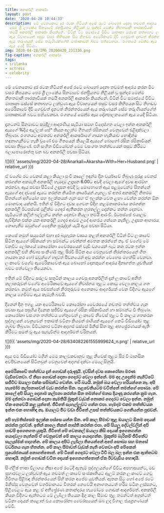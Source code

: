 ```yaml
---
title: අනර්කලී ආකර්ෂා
layout: post
date: '2020-04-28 10:44:33'
description: මේ වෙනකොට දුර රටක හිටියත් අපේ රටේ බොහෝ දෙනා තවමත් ආදරය කරන මීට වසර කීපයකට
  පෙර ශ්‍රී ලාංකේය සිනමාවේ ජනප්‍රියතම නිළියක් වූ සුන්දර මෙන්ම නිහතමානී තාරකාවියක්
  තමයි අනර්කලී ආකර්ෂා කියන්නේ. විටින් විට සමාජයේ විවිධ මාතෘකා ඔස්සේ කතාබහට ලක්වුණ
  ඇය විවාහයෙන් පසුව වසර කිහිපයක සිට නිහඬව අමෙරිකාවේ දිවි ගෙවුවත් දැනටත් නිරන්තරයෙන්
  ඇය තරුණයන් සේම තරුණියන්ගේත් මාතෘකාවක් බවට පත්වෙනවා. රංගනයේ මෙන්ම ඇය දේශපාලනයෙත්
  ඇය යෙදී සිටියා.
img: 2020-04-28/IMG_20200420_231330.png
fig-caption: අනර්කලී ආකර්ෂා
tags:
- srilanka
- actress
- celebrity
---
```


මේ වෙනකොට දුර රටක හිටියත් අපේ රටේ බොහෝ දෙනා තවමත් ආදරය කරන මීට වසර කීපයකට පෙර ශ්‍රී ලාංකේය සිනමාවේ ජනප්‍රියතම නිළියක් වූ සුන්දර මෙන්ම නිහතමානී තාරකාවියක් තමයි අනර්කලී ආකර්ෂා කියන්නේ. විටින් විට සමාජයේ විවිධ මාතෘකා ඔස්සේ කතාබහට ලක්වුණ ඇය විවාහයෙන් පසුව වසර කිහිපයක සිට නිහඬව අමෙරිකාවේ දිවි ගෙවුවත් දැනටත් නිරන්තරයෙන් ඇය තරුණයන් සේම තරුණියන්ගේත් මාතෘකාවක් බවට පත්වෙනවා. රංගනයේ මෙන්ම ඇය දේශපාලනයෙත් ඇය යෙදී සිටියා.

දැනටනම් සිනමාවට සමුදීලා ආදරණීය සැමියා සමඟ විදෙස්ගත වෙලා ඉන්න අනර්කලී ඇයගේ %දිය ඇල්ලක් සේ^ කියන අලුත්ම ගීතයත් රසිකයන් වෙනුවෙන් එළිදක්වලා තිබුණා. රංගනයට අමතරව අනර්කලී ආකර්ෂාගේ ගායන හැකියාව හොඳින්ම හඳුනාගැනීමට හැකි වුණේ එම ගීතයෙන් කියලයි ඇයගේ බොහෝ රසික රසිකාවියන් පවසා තිබුණේ. එහි සංගීත වීඩියෝවත් මෙම වසංගත තත්ත්වයෙන් පසුව කිරීමට බලාපොරොත්තු වන බව අනර්කලී පවසා සිටියා.

![]({{ 'assets/img/2020-04-28/Anarkali+Akarsha+With+Her+Husband.png' | relative_url }})

ඒ වගේම රට වෙනස් කළා කියලා පුංචි කාලේ ඉඳන්ම දින චර්යාවේ තිබුණු පුරුදු වෙනස් කරගන්න අකමැති අනර්කලී හැමදාම උදෑසන 6.00ට අවදි වෙලා ඇගේ දවස ආරම්භ කරනවා. ඇය පවසා සිටියේ උදෑසන අවදි වූ මොහොතේ ඇය පළමුවෙන්ම සිතන්නේ ඇයගේ අද දවසේ ඇයට කරන්න නියමිත කාර්යයන් ගැනලු. ඒ අතර අනර්කලී නිතරම සිතන්නේ අභියෝග සහ ඉලක්කයන් ගැන සහ ඒ ඉලක්ක වෙත ළඟා වෙන්න කරන්න ඕන මොනවාද යන්නයි. ඉතින් ඒ විදිහට දවස ගෙවන විදිහ කළමනාකරණය කරගන්න අනර්කලී ඊටපස්සේ මුලින්ම ගෙදර ඇතිකරන හුරතල්ලු දෙන්නට කන්න දෙනවා. සැමියටත් කලින් බල්ලන්ට කන්න දෙනවා කියලා තමයි ආරංචි. ඊටපස්සේ එයාලව ඇවිදින්න එක්ක යන අනර්කලී ගෙදර ආවම උදේ ආහරය ගන්නෙ නැතිලු. උදෑසන ආහාරය නොගැනීම ඔවුන්ගේ දෛනික පුරුද්දක් යැයි ඇය පවසා සිටියා.

කෙසේ නමුත් සයුරෙන් එහා දුර බැහැරක වාසය කළත් අනර්කලී විටින් විට ලංකා‍වේ සිටින ඇයගේ රසිකයන් හා සම්බන්ධ වෙන්නත් අමතක කරන්නේ නෑ. ඒ වගේම මේ වනවිට ලෝකයේ කොරෝනා වෛරසයෙන් වැඩි වශයෙන් බැට කන රටක ඉන්න අනර්කලී එහි නිවාස සංකීර්ණ තුළ සිරවී සිටින අය වෙනුවෙන් නිරන්තරයෙන් ගීත ගායනා කර හෝ ඔවුන්ගේ හදවත් පීඩනයෙන් අඩු කරන්න වෙහෙස මහන්සි වෙනවා. ලංකාවේ වගේම ඇමෙරිකාවෙත් ඇය බොහෝ දෙනකුගේ ආදරය දිනාගත්ත යුවතියක් බවට පත්වෙලා තියෙනවා.

ඉතින් මේ විදිහට සරලව සතුටින් කාලය ගෙවපු අනර්කලීත් දැන් ලංකාවේ අනිත් කලාකරුවන් වගේම අමෙරිකාවේ ඇයගේ නිවස්නය තුළට කොටු වෙලා කාලය ගත කරනවා. නමුත් ඇය පවසන්නේ නිරතුරුවම අනෙකාට ආදර්ශයක් වෙන විදිහට ඇයගේ කාලය ගෙවීමට ඇය කැමැති බවයි.

දිනෙන් දින ඉහළ යන අමෙරිකාවේ කොරෝනා වෛරසයේ නවතම තත්ත්වය ගැන පවසා ඇය පසුගිය දිනෙක සජීවීව ඇයගේ රසික රසිකාවියන් හා සම්බන්ධ වී තිබුණා. කොරෝනා වසංගත තත්ත්වය හේතුවෙන් ලංකාවේ නිවෙස් තුළට වී කාලය ගතකරන පුද්ගලයන් වෙනුවෙන් ඉතාමත් වටිනා කියමන් රාශියක් ඇයගේ කෙටි වීඩියෝව තුළ ගැබ්ව තිබුණා. විවිධාකාර වටිනා අදහස් ඔස්සේ මිනිස් සිත තුළ අභප්‍රේරණයක් ඇති කිරීමට සමත් වූ ඇය සැබැවින්ම ආදර්ශමත් චරිතයක්.

![]({{ 'assets/img/2020-04-28/634082261555999624_n.png' | relative_url }})

ඇය එම වීඩියෝව මගින් මෙම කාලවකවානුව තුළ නිවෙස් තුළම සිර වී මානසික අවපීඩනයෙන් සිටිනවුන් වෙනුවෙන් අදහස් දක්වා මෙලෙසිනුයි.

**අමෙරිකාවේ තත්ත්වය දැන් ගොඩක් දරුණුයි. දවසින් දවස කොරෝනා මරණ වැඩිවෙනවා. ඒ නිසා ගොඩක් දෙනා ගෙදරට වෙලා ඉන්නේ. මම අද උදෙන්ම නැගිට්ටේ සජීවීව ඔයාලා එක්ක සම්බන්ධ වෙන්න. හරි බයයි. නමුත් බය වෙලා හරියන්නෙ නෑ. අපි හැමෝම කල්පනාවෙන් වැඩ කරන්න ඕන. පළවෙනියටම වටින්නේ තමන්ගේ සෞඛ්‍ය. මේ කාලේ අපි සියලු දෙනාම කල්පනා කරන්න ඕන තමන්ගේ මනස දියණු කරගන්න ක්‍රම ගැන. මම දන්නවා ගොඩක් දෙනා කැමතියි  මුකුත් වැඩක් නොකර ගෙදරට වෙලා ඉන්න. නමුත් ඒක නෙවෙයි කළ යුත්තේ. ජීවිතේ සැහැල්ලුවට ගන්න එපා. හැමදාම එකම තත්ත්වයක ඉන්න එක හො෯ඳ නෑ. ඔයාලට මීට වඩා ජීවිතේ උසස් තත්ත්වයකට ගෙනියන්න පුළුවන්.**

**අපි හැමතිස්සෙම ඉලක්ක පස්සෙ යන්න ඕන. මේ කාල සීමාව තුළ ඔයාලට ඕනම දෙයක් කරන්න පුළුවන්. ඉතින් කාලෙ නිකන් නාස්ති කරන්න එපා. මේ සියලු දේවල්වලින් අපි පාඩම් ඉගෙනගත යුතුයි. ජීවිතේ මේ වෙනකල් ඔයාලා කිසි දෙයක් ඉගෙනගන්න යොදවලා නැත්නම් ඒ වෙනුවෙන් මේ කාලය යොදාගන්න. මුකුත්ම බැරිනම් ජීවිතේට සැලැස්මක් හදාගන්න. මේ කාලය අපිට ලැබිලා තියෙන්නේ අපේ සෞඛ්‍ය සහ මනසේ වර්ධනය ගැන හිතන්න. මේ කාල සීමාවත් වැඩක් නැති වෙනවා අපි මේකෙන් ප්‍රයෝජනයක් නොගත්තොත්. මේ ටිකේ ගෙදරට වෙලා ටීවී බල බල ඉන්න එක ඇත්තටම හොඳයි. නමුත්  ගොඩක් වටින දෙයක් ඉගෙනගත්තොත් ඒක ඊටවැඩිය හොඳයි.**

සිංග්ලිෂ් භාෂා විලාශය නිසා අපේ රටේදි ඇතැම් පුද්ගලයන්ගේ විවිධ අපහාසයන්ට, මඩ ප්‍රහාරවලට ලක්වුවත් ඇය තවමත් ලංකාවේ සංස්කෘතියට ඇලුම් කරන ලංකාවේ ගෙවූ ජීවිතය පිළිබඳ නිරන්තරයෙන් සිහි කරන අපේම යුවතියක්. ඈතක සිට හෝ අපේ රටේ මිනිස්සු වෙනුවෙන් වර්තමානයට විතරක් නෙවෙයි අනාගතයටත් හරිම වටින ලස්සනට, පිළිවෙළට ඇය කළ ඒ අභිප්‍රේරණ කතාන්දරය හැමෝටම ගොඩක් ආදර්ශමත්. අනර්කලී කියන විදිහට ඇත්තටම මේ ලැබිලා තියෙන දිගු කාල සීමාව තුළ තමන්ටත් අනුන්ටත් වටිනා දෙයක් කළොත් එය කොරෝනා වෛරසයෙන් ඔබ ලද විශාල ජයග්‍රහණයක් වේවි.
